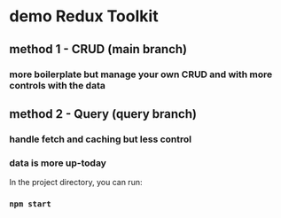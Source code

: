 # demo Redux Toolkit

## method 1 - CRUD (main branch)

### more boilerplate but manage your own CRUD and with more controls with the data

## method 2 - Query (query branch)

### handle fetch and caching but less control

### data is more up-today

In the project directory, you can run:

### `npm start`
